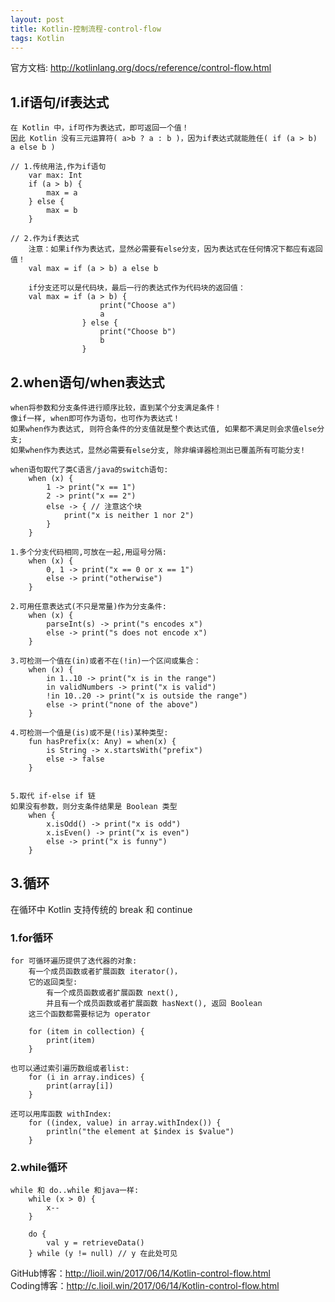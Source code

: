 ```yaml
---
layout: post
title: Kotlin-控制流程-control-flow
tags: Kotlin
---
```

官方文档: http://kotlinlang.org/docs/reference/control-flow.html

## 1.if语句/if表达式
    在 Kotlin 中，if可作为表达式，即可返回一个值！
    因此 Kotlin 没有三元运算符( a>b ? a : b )，因为if表达式就能胜任( if (a > b) a else b )

    // 1.传统用法,作为if语句
        var max: Int
        if (a > b) {
            max = a
        } else {
            max = b
        }
    
    // 2.作为if表达式
        注意：如果if作为表达式，显然必需要有else分支，因为表达式在任何情况下都应有返回值！
        val max = if (a > b) a else b

        if分支还可以是代码块，最后一行的表达式作为代码块的返回值：
        val max = if (a > b) {
                        print("Choose a")
                        a
                    } else {
                        print("Choose b")
                        b
                    }

        

## 2.when语句/when表达式
    when将参数和分支条件进行顺序比较，直到某个分支满足条件！
    像if一样, when即可作为语句，也可作为表达式！
    如果when作为表达式, 则符合条件的分支值就是整个表达式值, 如果都不满足则会求值else分支;    
    如果when作为表达式，显然必需要有else分支, 除非编译器检测出已覆盖所有可能分支!

    when语句取代了类C语言/java的switch语句:
        when (x) {
            1 -> print("x == 1")
            2 -> print("x == 2")
            else -> { // 注意这个块
                print("x is neither 1 nor 2")
            }
        }

    1.多个分支代码相同,可放在一起,用逗号分隔:
        when (x) {
            0, 1 -> print("x == 0 or x == 1")
            else -> print("otherwise")
        }

    2.可用任意表达式(不只是常量)作为分支条件:
        when (x) {
            parseInt(s) -> print("s encodes x")
            else -> print("s does not encode x")
        }

    3.可检测一个值在(in)或者不在(!in)一个区间或集合：
        when (x) {
            in 1..10 -> print("x is in the range")
            in validNumbers -> print("x is valid")
            !in 10..20 -> print("x is outside the range")
            else -> print("none of the above")
        }

    4.可检测一个值是(is)或不是(!is)某种类型:
        fun hasPrefix(x: Any) = when(x) {
            is String -> x.startsWith("prefix")
            else -> false
        }


    5.取代 if-else if 链 
    如果没有参数，则分支条件结果是 Boolean 类型
        when {
            x.isOdd() -> print("x is odd")
            x.isEven() -> print("x is even")
            else -> print("x is funny")
        }

## 3.循环
在循环中 Kotlin 支持传统的 break 和 continue

### 1.for循环
    for 可循环遍历提供了迭代器的对象:
        有一个成员函数或者扩展函数 iterator()，
        它的返回类型:
            有一个成员函数或者扩展函数 next(),
            并且有一个成员函数或者扩展函数 hasNext(), 返回 Boolean
        这三个函数都需要标记为 operator

        for (item in collection) {
            print(item)
        }

    也可以通过索引遍历数组或者list:
        for (i in array.indices) {
            print(array[i])
        }

    还可以用库函数 withIndex:
        for ((index, value) in array.withIndex()) {
            println("the element at $index is $value")
        }

### 2.while循环
    while 和 do..while 和java一样:
        while (x > 0) {
            x--
        }

        do {
            val y = retrieveData()
        } while (y != null) // y 在此处可见

GitHub博客：http://lioil.win/2017/06/14/Kotlin-control-flow.html   
Coding博客：http://c.lioil.win/2017/06/14/Kotlin-control-flow.html